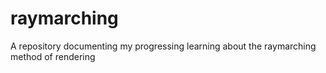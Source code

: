 # raymarching
A repository documenting my progressing learning about the raymarching method of rendering
